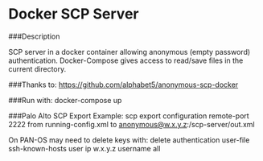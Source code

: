 Docker SCP Server
=================


###Description

SCP server in a docker container allowing anonymous (empty password) authentication.
Docker-Compose gives access to read/save files in the current directory.


###Thanks to:
https://github.com/alphabet5/anonymous-scp-docker


###Run with:
docker-compose up


###Palo Alto SCP Export Example:
scp export configuration remote-port 2222 from running-config.xml to anonymous@w.x.y.z:/scp-server/out.xml


On PAN-OS may need to delete keys with:
delete authentication user-file ssh-known-hosts user ip w.x.y.z username all

